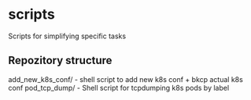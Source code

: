 # scripts
Scripts for simplifying specific tasks

## Repozitory structure
 add_new_k8s_conf/ - shell script to add new k8s conf + bkcp actual k8s conf
 pod_tcp_dump/ - Shell script for tcpdumping k8s pods by label
